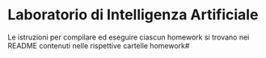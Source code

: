 # Laboratorio di Intelligenza Artificiale

Le istruzioni per compilare ed eseguire ciascun homework si trovano nei README contenuti nelle rispettive cartelle homework#
